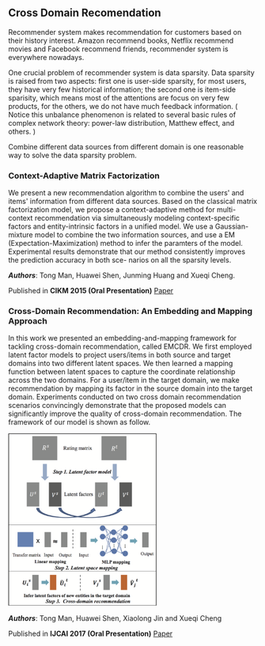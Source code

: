 ## Cross Domain Recomendation

Recommender system makes recommendation for customers based on their history interest. 
Amazon recommend books, Netflix recommend movies and Facebook recommend friends, recommender system is everywhere nowadays. 

One crucial problem of recommender system is data sparsity. 
Data sparsity is raised from two aspects: first one is user-side sparsity, for most users, they have very few historical information; the second one is item-side sparisity, which means most of the attentions are focus on very few products, for the others, we do not have much feedback information.
( Notice this unbalance phenomenon is related to several basic rules of complex network theory: power-law distribution, Matthew effect, and others. ) 

Combine different data sources from different domain is one reasonable way to solve the data sparsity problem.


### Context-Adaptive Matrix Factorization

We present a new recommendation algorithm to combine the users' and items' information from different data sources. 
Based on the classical matrix factorization model, we propose a context-adaptive method for multi-context recommendation via simultaneously modeling context-specific factors and entity-intrinsic factors in a unified model.
We use a Gaussian-mixture model to combine the two information sources, and use a EM (Expectation-Maximization) method to infer the paramters of the model.
Experimental results demonstrate that our method consistently improves the prediction accuracy in both sce- narios on all the sparsity levels.

**_Authors_**: Tong Man, Huawei Shen, Junming Huang and Xueqi Cheng.

Published in **CIKM 2015 (Oral Presentation)**
[Paper](/papers/CIKM_2015.pdf)


### Cross-Domain Recommendation: An Embedding and Mapping Approach

In this work we presented an embedding-and-mapping framework for tackling cross-domain recommendation, called EMCDR. 
We first employed latent factor models to project users/items in both source and target domains into two different latent spaces. 
We then learned a mapping function between latent spaces to capture the coordinate relationship across the two domains. 
For a user/item in the target domain, we make recommendation by mapping its factor in the source domain into the target domain. 
Experiments conducted on two cross domain recommendation scenarios convincingly demonstrate that the proposed models can significantly improve the quality of cross-domain recommendation.
The framework of our model is shown as follow. 

<img src="images/CDCS.png" alt="CDCS" style="width: 300px;"/>

**_Authors_**: Tong Man, Huawei Shen, Xiaolong Jin and Xueqi Cheng

Published in **IJCAI 2017 (Oral Presentation)**
[Paper](/papers/IJCAI_2017.pdf)


